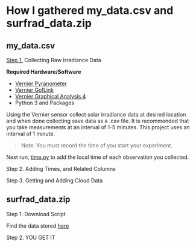 # How I gathered my_data.csv and surfrad_data.zip

## my_data.csv 

<ins>Step 1.</ins> Collecting Raw Irradiance Data

**Required Hardware/Software**
+ [Vernier Pyranometer](https://www.vernier.com/product/pyranometer/)
+ [Vernier Go!Link](https://www.vernier.com/product/golink/)
+ [Vernier Graphical Analysis 4](https://www.vernier.com/product/graphical-analysis-4/)
+ Python 3 and Packages

Using the Vernier sensor collect solar irradiance data at desired location and when done collecting save data as a .csv file.
It is recommended that you take measurements at an interval of 1-5 minutes. This project uses an interval of 1 minute.
> Note: You must record the time of you start your experiment.

Next run, [time.py]() to add the local time of each observation you collected.



Step 2. Adding Times, and Related Columns


Step 3. Getting and Adding Cloud Data



## surfrad_data.zip

Step 1. Download Script

Find the data stored [here](https://www.esrl.noaa.gov/gmd/grad/surfrad/)


Step 2. YOU GET IT
